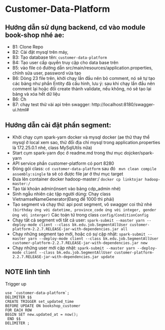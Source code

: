 # Customer-Data-Platform

## Hướng dẫn sử dụng backend, cd vào module book-shop nhé ae:
+ B1: Clone Repo
+ B2: Cài đặt mysql trên máy, 
+ B3: Tạo database tên: `customer-data-platform`
+ B4: Tạo user cấp quyền truy cập cho data base trên 
+ B5: vào file có đường dẫn src/main/resources/application.properties, chỉnh sửa user, password vừa tạo
+ B6: Dòng 23 file trên, khởi chạy lần đầu nên bỏ comment, nó sẽ tự tạo các bảng như phần Entity đã cấu hình, 
lưu ý: sau khi chạy lần đầu nên comment lại hoặc đổi create thành validate,
nếu không, nó sẽ tạo lại bảng và xóa hết dữ liệu
+ B6: Ch
+ B7: chạy test thử vài api trên swagger: http://localhost:8180/swagger-ui.html#

## Hướng dẫn cài đặt phần segment:

+ Khởi chạy cụm spark-yarn docker và mysql docker (ae thử thay thể mysql ở local xem sao, thử đổi địa chỉ mysql trong application.properties là 172.25.0.1 nhé, class MySqlUtils nữa)
+ Start cụm spark-yarn đọc ở readme.md trong thư mục dojcker/spark-yarn
+ API service phần customer-platform có port 8280
+ Đóng gói class: `cd customer-data-platform` sau đó ` mvn clean compile assembly:single` ta sẽ có được file jar ở thư mục target 
+ Đưa lên container docker hadoop-master:/ `docker cp linktojar hadoop-master:/`
+ Tạo tài khoản admin(insert vào bảng cdp_admin nhé)
+ Sinh ngẫu nhiên các tập người dùng: Chạy class VietnamseNameGenerator(Đang để 1000 thì phải)
+ Tạo segment và chạy thử: api post segment, vô swagger coi thử nhé `(birthday ứng với datetime, province_code ứng với integer, gender ứng với interger)` Các toán tử trong class `config/ConditionConfig`
+ Chạy tất cả segment với tất cả user: `spark-submit --master yarn --deploy-mode client --class bk.edu.job.SegmentAllUser customer-platform-2.2.7.RELEASE-jar-with-dependencies.jar all`
+ Chạy những segment tạo mới, hoặc có sự cập nhật: `spark-submit --master yarn --deploy-mode client --class bk.edu.job.SegmentAllUser customer-platform-2.2.7.RELEASE-jar-with-dependencies.jar new`
+ Chạy những user mới cập nhật: `spark-submit --master yarn --deploy-mode client --class bk.edu.job.SegmentAllUser customer-platform-2.2.7.RELEASE-jar-with-dependencies.jar update`

## NOTE linh tinh
Trigger up
```
use `customer-data-platform`;
DELIMITER $$
CREATE TRIGGER set_updated_time
BEFORE UPDATE ON bookshop_customer
FOR EACH ROW 
BEGIN SET new.updated_at = now();
 END $$
DELIMITER ;
```
